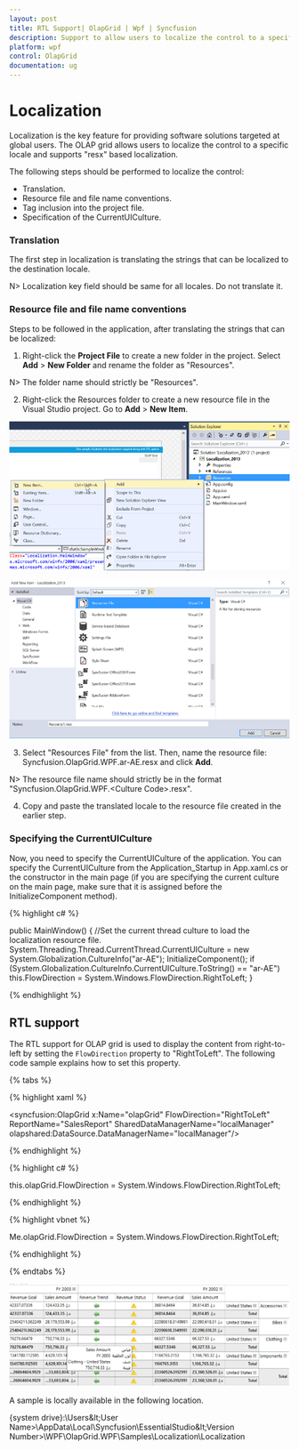 ```yaml
---
layout: post
title: RTL Support| OlapGrid | Wpf | Syncfusion
description: Support to allow users to localize the control to a specific locale and supports "resx" based localization.
platform: wpf
control: OlapGrid
documentation: ug
---
```


# Localization

Localization is the key feature for providing software solutions targeted at global users. The OLAP grid allows users to localize the control to a specific locale and supports "resx" based localization.

The following steps should be performed to localize the control:

* Translation.
* Resource file and file name conventions.
* Tag inclusion into the project file.
* Specification of the CurrentUICulture.

### Translation

The first step in localization is translating the strings that can be localized to the destination locale.

N> Localization key field should be same for all locales. Do not translate it.

### Resource file and file name conventions

Steps to be followed in the application, after translating the strings that can be localized:

1. Right-click the **Project File** to create a new folder in the project. Select **Add** > **New Folder** and rename the folder as "Resources".

N> The folder name should strictly be "Resources".

2. Right-click the Resources folder to create a new resource file in the Visual Studio project. Go to **Add** > **New Item**.

![](Localization_images/Localization_img54.png)

![](Localization_images/Localization_img55.png)

3. Select "Resources File" from the list. Then, name the resource file: Syncfusion.OlapGrid.WPF.ar-AE.resx and click **Add**.

N> The resource file name should strictly be in the format "Syncfusion.OlapGrid.WPF.&lt;Culture Code&gt;.resx".
   
4. Copy and paste the translated locale to the resource file created in the earlier step.

### Specifying the CurrentUICulture

Now, you need to specify the CurrentUICulture of the application. You can specify the CurrentUICulture from the Application_Startup in App.xaml.cs or the constructor in the main page (if you are specifying the current culture on the main page, make sure that it is assigned before the InitializeComponent method).

{% highlight c# %}
 
public MainWindow()
{
    //Set the current thread culture to load the localization resource file.    
    System.Threading.Thread.CurrentThread.CurrentUICulture = new System.Globalization.CultureInfo("ar-AE");
    InitializeComponent();
    if (System.Globalization.CultureInfo.CurrentUICulture.ToString() == "ar-AE") 
        this.FlowDirection = System.Windows.FlowDirection.RightToLeft;
}

{% endhighlight %}

## RTL support

The RTL support for OLAP grid is used to display the content from right-to-left by setting the `FlowDirection` property to "RightToLeft". The following code sample explains how to set this property.

{% tabs %}
  
{% highlight xaml %}

<syncfusion:OlapGrid x:Name="olapGrid" FlowDirection="RightToLeft" ReportName="SalesReport" SharedDataManagerName="localManager" olapshared:DataSource.DataManagerName="localManager"/>  

{% endhighlight %}

{% highlight c# %}

this.olapGrid.FlowDirection = System.Windows.FlowDirection.RightToLeft;

{% endhighlight %}

{% highlight vbnet %}

Me.olapGrid.FlowDirection = System.Windows.FlowDirection.RightToLeft;

{% endhighlight %}

{% endtabs %}

![](Localization_images/Localization_img53.png)

A sample is locally available in the following location.

{system drive}:\Users\&lt;User Name&gt;\AppData\Local\Syncfusion\EssentialStudio\&lt;Version Number&gt;\WPF\OlapGrid.WPF\Samples\Localization\Localization
